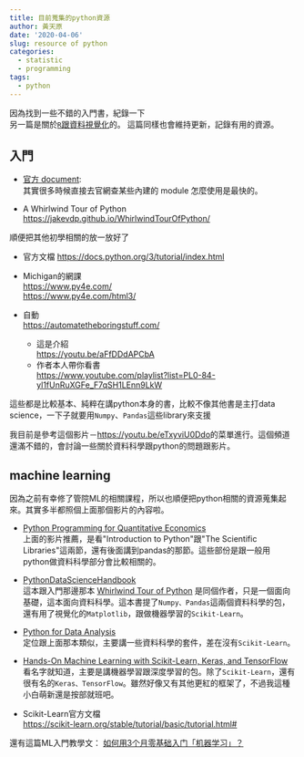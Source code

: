 ```yaml
---
title: 目前蒐集的python資源
author: 黃天原
date: '2020-04-06'
slug: resource of python
categories:
  - statistic
  - programming
tags:
  - python
---
```

因為找到一些不錯的入門書，紀錄一下    
另一篇是關於[```R```跟資料視覺化](https://deadfate.rbind.io/2020/04/06/the-resource-about-data-analysis/)的。
這篇同樣也會維持更新，記錄有用的資源。

## 入門  
- [官方 document](https://docs.python.org/3/tutorial/index.html):  
其實很多時候直接去官網查某些內建的 module 怎麼使用是最快的。

* A Whirlwind Tour of Python  
https://jakevdp.github.io/WhirlwindTourOfPython/

順便把其他初學相關的放一放好了
* 官方文檔
<https://docs.python.org/3/tutorial/index.html>  

* Michigan的網課    
https://www.py4e.com/   
https://www.py4e.com/html3/

* 自動    
https://automatetheboringstuff.com/
    - 這是介紹    
https://youtu.be/aFfDDdAPCbA
    - 作者本人帶你看書    
https://www.youtube.com/playlist?list=PL0-84-yl1fUnRuXGFe_F7qSH1LEnn9LkW    

這些都是比較基本、純粹在講python本身的書，比較不像其他書是主打data science，一下子就要用```Numpy```、```Pandas```這些library來支援  

我目前是參考這個影片－<https://youtu.be/eTxyviU0Ddo>的菜單進行。這個頻道還滿不錯的，會討論一些關於資料科學跟python的問題跟影片。    

## machine learning     
因為之前有幸修了管院ML的相關課程，所以也順便把python相關的資源蒐集起來。其實多半都照個上面那個影片的內容啦。  

* [Python Programming for Quantitative Economics](https://python-programming.quantecon.org/index_toc.html)     
上面的影片推薦，是看"Introduction to Python"跟"The Scientific Libraries"這兩節，還有後面講到pandas的那節。這些部份是跟一般用python做資料科學部分會比較相關的。  

* [PythonDataScienceHandbook](https://jakevdp.github.io/PythonDataScienceHandbook/)    
這本跟入門那邊那本 [Whirlwind Tour of Python](https://jakevdp.github.io/WhirlwindTourOfPython/) 是同個作者，只是一個面向基礎，這本面向資料科學。這本書提了```Numpy、Pandas```這兩個資料科學的包，還有用了視覺化的```Matplotlib```，跟做機器學習的```Scikit-Learn```。

* [Python for Data Analysis](http://shop.oreilly.com/product/0636920050896.do)     
定位跟上面那本類似，主要講一些資料科學的套件，差在沒有```Scikit-Learn```。  
* [Hands-On Machine Learning with Scikit-Learn, Keras, and TensorFlow](http://shop.oreilly.com/product/0636920142874.do)     
看名字就知道，主要是講機器學習跟深度學習的包。除了```Scikit-Learn```，還有很有名的```Keras、TensorFlow```。雖然好像又有其他更紅的框架了，不過我這種小白萌新還是按部就班吧。  

* Scikit-Learn官方文檔    
https://scikit-learn.org/stable/tutorial/basic/tutorial.html#  

還有這篇ML入門教學文：     [如何用3个月零基础入门「机器学习」？](https://zhuanlan.zhihu.com/p/29704017)
